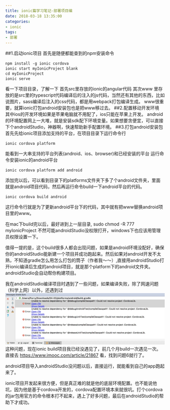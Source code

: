 ```yaml
---
title: ionic篇学习笔记-部署项目编
date: 2018-03-18 13:35:00
categories:
- ionic
tags:
- 部署
---
```

##1.启动ionic项目
首先是随便都能查到的npm安装命令
```
npm install -g ionic cordova
ionic start myIonicProject blank
cd myIonicProject
ionic serve
```
看一下项目目录，了解一下
首先src里存放的ionic的angular代码
其次www 里存放的是src里的typescript代码编译后的注入的js代码，当然还有其他的东西，比如说图片，sass编译后注入的css代码，都是用webpack打包编译生成。
www很重要，就算ionic打包android安装包也是把www移过去。
##2.配置移动开发环境
其中ios的开发环境如果是苹果电脑就不用配了，ios只能在苹果上开发。
android的环境配置网上一大堆，就是安装sdk配下环境变量。如果想要贪便宜，可以直接下个androidStudio，神器啊，快速帮助新手配置环境。
##3.打包android安装包
首先先给ionic项目添加支持的平台，在项目目录下运行命令行
```
ionic cordova platform
```
能看到一大串支持的平台列表(android、ios、browser)和已经安装的平台
运行命令安装ionic的android平台
```
ionic cordova platform add android
```
添加完以后，可以看到目录下的platforms文件夹下多了个android文件夹，里面就是android项目代码，然后再运行命令build一下android平台的代码。
```
ionic cordova build android
```
这行命令行就是为了更新android平台下的代码，其中就有把www替换android项目里的www。

在mac下build完以后，最好进到上一层目录, sudo chmod -R 777 myIonicProject
不然可能androidStudio没权限打开，windows下也应该用管理员权限设置一下。

值得一提的是，这个build很多人都会出现问题，如果是android环境没配好，确保你的androidStudio能新建一个项目并成功跑起来。然后如果对android开发不太熟，不知道gradle怎么用怎么打包的筒子（作者我～～）,直接用androidStudio打开ionic编译后生成的android项目，就是那个platform下的android文件夹。androidStudio会自动帮你构建项目。

我在androidStudio编译项目时遇到了一些问题，如果编译失败，除了网速问题（科学上网）以外，还遇到过
![Jietu20171218-134359@2x.png](/img/6114493-80d4abe9ba203c9c.webp)
这种问题，现在ionic build项目我已经没遇见了，前几个月build一次遇见一次。
直接去 https://www.imooc.com/article/21867 看，找到问题6就行了。

android项目导入androidStudio没问题以后，直接运行，就能看到自己的app跑起来了。

ionic项目开发起来很方便，但是真正难的就是他的底层环境配置。也不能说他坑，因为他是基于cordova开发的，cordova配置环境本来就很坑。打个cordova的jar包用官方的命令根本打不起来，遇上了好多问题，最后在androidStudio的帮助下才成功。


